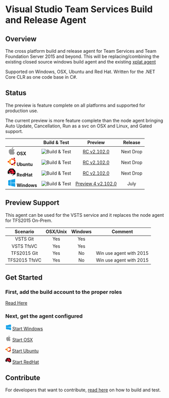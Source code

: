 # Visual Studio Team Services Build and Release Agent

## Overview

The cross platform build and release agent for Team Services and Team Foundation Server 2015 and beyond.  This will be replacing/combining the existing closed source windows build agent and the existing [xplat agent](https://github.com/Microsoft/vso-agent)

Supported on Windows, OSX, Ubuntu and Red Hat.  Written for the .NET Core CLR as one code base in C#.


## Status

The preview is feature complete on all platforms and supported for production use. 

The current preview is more feature complete than the node agent bringing Auto Update, Cancellation, Run as a svc on OSX and Linux, and Gated support.

|   | Build & Test | Preview | Release |
|---|:-----:|:-----:|:-----:|
|![Apple](docs/res/apple_med.png) **OSX**|![Build & Test](https://mseng.visualstudio.com/_apis/public/build/definitions/b924d696-3eae-4116-8443-9a18392d8544/3080/badge?branch=master)| [RC v2.102.0](https://github.com/Microsoft/vsts-agent/releases/tag/v2.102.0) | Next Drop |
|![Ubuntu](docs/res/ubuntu_med.png) **Ubuntu**|![Build & Test](https://mseng.visualstudio.com/_apis/public/build/definitions/b924d696-3eae-4116-8443-9a18392d8544/2853/badge?branch=master)| [RC v2.102.0](https://github.com/Microsoft/vsts-agent/releases/tag/v2.102.0) | Next Drop |
|![RedHat](docs/res/redhat_med.png) **RedHat**|![Build & Test](https://mseng.visualstudio.com/_apis/public/build/definitions/b924d696-3eae-4116-8443-9a18392d8544/3418/badge?branch=master)| [RC v2.102.0](https://github.com/Microsoft/vsts-agent/releases/tag/v2.102.0) | Next Drop |
|![Win](docs/res/win_med.png) **Windows**|![Build & Test](https://mseng.visualstudio.com/_apis/public/build/definitions/b924d696-3eae-4116-8443-9a18392d8544/2850/badge?branch=master)| [Preview 4 v2.102.0](https://github.com/Microsoft/vsts-agent/releases/tag/v2.102.0) | July |

## Preview Support

This agent can be used for the VSTS service and it replaces the node agent for TFS2015 On-Prem.

| Scenario | OSX/Unix | Windows | Comment |
|:-------------:|:-----:|:-----:|:-----:|
| VSTS Git      |  Yes  | Yes   |
| VSTS TfsVC    |  Yes  | Yes  |
| TFS2015 Git   |  Yes  | No    | Win use agent with 2015 |
| TFS2015 TfsVC |  Yes  | No    | Win use agent with 2015 |

## Get Started

### First, add the build account to the proper roles
    
[Read Here](docs/start/roles.md)

### Next, get the agent configured

![win](docs/res/win_sm.png)  [Start Windows](docs/start/startwin.md)  

![osx](docs/res/apple_sm.png)  [Start OSX](docs/start/startosx.md)  

![ubuntu](docs/res/ubuntu_sm.png)  [Start Ubuntu](docs/start/startubuntu.md)  

![redhat](docs/res/redhat_sm.png)  [Start RedHat](docs/start/startredhat.md)  

## Contribute

For developers that want to contribute, [read here](docs/contribute.md) on how to build and test.
